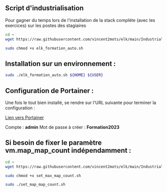 ## Script d'industrialisation
Pour gagner du temps lors de l'installation de la stack complète (avec les exercices) sur les postes des stagiaires

``` sh
cd ~
wget https://raw.githubusercontent.com/vincent2mots/elk/main/Industrialisation/elk_formation_auto.sh -O elk_formation_auto.sh
```

``` sh
sudo chmod +x elk_formation_auto.sh
```

## Installation sur un environnement :
``` sh
sudo ./elk_formation_auto.sh ${HOME} ${USER}
```

## Configuration de Portainer :
Une fois le tout bien installé, se rendre sur l'URL suivante pour terminer la configuration :

[Lien vers Portainer](https://localhost:9443)


Compte : **admin**
Mot de passe à créer : **Formation2023**

## Si besoin de fixer le paramètre vm.map_map_count indépendamment :

``` sh
cd ~
wget https://raw.githubusercontent.com/vincent2mots/elk/main/Industrialisation/set_max_map_count.sh -O set_max_map_count.sh
```

``` sh
sudo chmod +x set_max_map_count.sh
```

``` sh
sudo ./set_map_map_count.sh
```